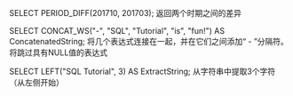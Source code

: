 SELECT PERIOD_DIFF(201710, 201703);
返回两个时期之间的差异

SELECT CONCAT_WS("-", "SQL", "Tutorial", "is", "fun!") AS ConcatenatedString;
将几个表达式连接在一起，并在它们之间添加“ - ”分隔符。将跳过具有NULL值的表达式

SELECT LEFT("SQL Tutorial", 3) AS ExtractString;
从字符串中提取3个字符（从左侧开始）